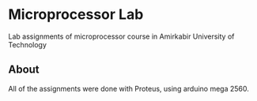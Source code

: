 # Microprocessor Lab
Lab assignments of microprocessor course in Amirkabir University of Technology

## About
All of the assignments were done with Proteus, using arduino mega 2560.
